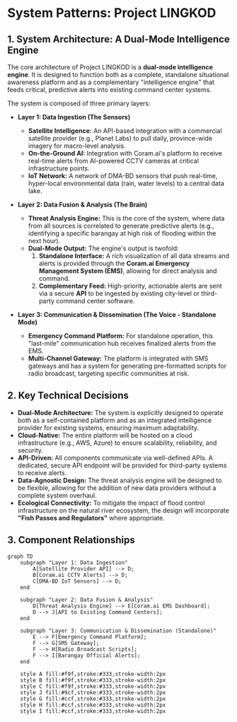 # System Patterns: Project LINGKOD

## 1. System Architecture: A Dual-Mode Intelligence Engine

The core architecture of Project LINGKOD is a **dual-mode intelligence engine**. It is designed to function both as a complete, standalone situational awareness platform and as a complementary "intelligence engine" that feeds critical, predictive alerts into existing command center systems.

The system is composed of three primary layers:

*   **Layer 1: Data Ingestion (The Sensors)**
    *   **Satellite Intelligence:** An API-based integration with a commercial satellite provider (e.g., Planet Labs) to pull daily, province-wide imagery for macro-level analysis.
    *   **On-the-Ground AI:** Integration with Coram.ai's platform to receive real-time alerts from AI-powered CCTV cameras at critical infrastructure points.
    *   **IoT Network:** A network of DMA-BD sensors that push real-time, hyper-local environmental data (rain, water levels) to a central data lake.

*   **Layer 2: Data Fusion & Analysis (The Brain)**
    *   **Threat Analysis Engine:** This is the core of the system, where data from all sources is correlated to generate predictive alerts (e.g., identifying a specific barangay at high risk of flooding within the next hour).
    *   **Dual-Mode Output:** The engine's output is twofold:
        1.  **Standalone Interface:** A rich visualization of all data streams and alerts is provided through the **Coram.ai Emergency Management System (EMS)**, allowing for direct analysis and command.
        2.  **Complementary Feed:** High-priority, actionable alerts are sent via a secure **API** to be ingested by existing city-level or third-party command center software.

*   **Layer 3: Communication & Dissemination (The Voice - Standalone Mode)**
    *   **Emergency Command Platform:** For standalone operation, this "last-mile" communication hub receives finalized alerts from the EMS.
    *   **Multi-Channel Gateway:** The platform is integrated with SMS gateways and has a system for generating pre-formatted scripts for radio broadcast, targeting specific communities at risk.

## 2. Key Technical Decisions

*   **Dual-Mode Architecture:** The system is explicitly designed to operate both as a self-contained platform and as an integrated intelligence provider for existing systems, ensuring maximum adaptability.
*   **Cloud-Native:** The entire platform will be hosted on a cloud infrastructure (e.g., AWS, Azure) to ensure scalability, reliability, and security.
*   **API-Driven:** All components communicate via well-defined APIs. A dedicated, secure API endpoint will be provided for third-party systems to receive alerts.
*   **Data-Agnostic Design:** The threat analysis engine will be designed to be flexible, allowing for the addition of new data providers without a complete system overhaul.
*   **Ecological Connectivity:** To mitigate the impact of flood control infrastructure on the natural river ecosystem, the design will incorporate **"Fish Passes and Regulators"** where appropriate.

## 3. Component Relationships

```mermaid
graph TD
    subgraph "Layer 1: Data Ingestion"
        A[Satellite Provider API] --> D;
        B[Coram.ai CCTV Alerts] --> D;
        C[DMA-BD IoT Sensors] --> D;
    end

    subgraph "Layer 2: Data Fusion & Analysis"
        D[Threat Analysis Engine] --> E[Coram.ai EMS Dashboard];
        D --> J[API to Existing Command Centers];
    end

    subgraph "Layer 3: Communication & Dissemination (Standalone)"
        E --> F[Emergency Command Platform];
        F --> G[SMS Gateway];
        F --> H[Radio Broadcast Scripts];
        F --> I[Barangay Official Alerts];
    end

    style A fill:#f9f,stroke:#333,stroke-width:2px
    style B fill:#f9f,stroke:#333,stroke-width:2px
    style C fill:#f9f,stroke:#333,stroke-width:2px
    style J fill:#9cf,stroke:#333,stroke-width:2px
    style G fill:#ccf,stroke:#333,stroke-width:2px
    style H fill:#ccf,stroke:#333,stroke-width:2px
    style I fill:#ccf,stroke:#333,stroke-width:2px
